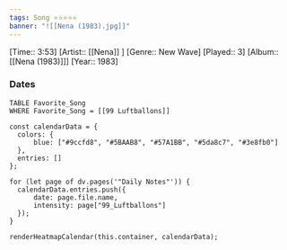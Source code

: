 ```yaml
---
tags: Song ⭐⭐⭐⭐⭐ 
banner: "![[Nena (1983).jpg]]"
---
```

[Time:: 3:53]
[Artist:: [[Nena]] ]
[Genre:: New Wave]
[Played:: 3]
[Album:: [[Nena (1983)]]]
[Year:: 1983]
### Dates
````dataview
TABLE Favorite_Song
WHERE Favorite_Song = [[99 Luftballons]]
````

  ```dataviewjs
const calendarData = { 
	colors: { 
		blue: ["#9ccfd8", "#5BAAB8", "#57A1BB", "#5da8c7", "#3e8fb0"] 
	}, 
	entries: [] 
}; 

for (let page of dv.pages('"Daily Notes"')) { 
	calendarData.entries.push({ 
		date: page.file.name, 
		intensity: page["99_Luftballons"]
	}); 
} 

renderHeatmapCalendar(this.container, calendarData);
```
